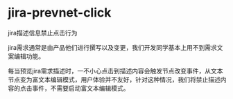 # jira-prevnet-click
jira描述信息禁止点击行为

jira需求通常是由产品他们进行撰写以及变更，我们开发同学基本上用不到需求文案编辑功能。

每当预览jira需求描述时，一不小心点击到描述内容会触发节点改变事件，从文本节点变为富文本编辑模式，用户体验并不友好，针对这种情况，我们将禁止描述内容的点击事件，不需要启动富文本编辑模式。
